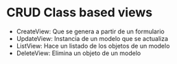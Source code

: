 # CRUD Class based views

* CreateView: Que se genera a partir de un formulario
* UpdateView: Instancia de un modelo que se actualiza
* ListView: Hace un listado de los objetos de un modelo
* DeleteView: Elimina un objeto de un modelo
